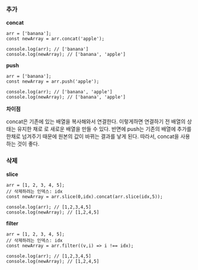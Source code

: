 ### 추가

**concat**

```
arr = ['banana'];
const newArray = arr.concat('apple');

console.log(arr); // ['banana']
console.log(newArray); // ['banana', 'apple']
```

 

**push**

```
arr = ['banana'];
const newArray = arr.push('apple');

console.log(arr); // ['banana', 'apple']
console.log(newArray); // ['banana', 'apple']
```

 

**차이점**

concat은 기존에 있는 배열을 복사해와서 연결한다. 이렇게하면 연결하기 전 배열의 상태는 유지한 채로 로 새로운 배열을 만들 수 있다. 반면에 push는 기존의 배열에 추가를 한채로 넘겨주기 때문에 원본의 값이 바뀌는 결과를 낳게 된다. 따라서, concat을 사용하는 것이 좋다.

 

### 삭제

**slice**

```
arr = [1, 2, 3, 4, 5];
// 삭제하려는 인덱스: idx
const newArray = arr.slice(0,idx).concat(arr.slice(idx,5));

console.log(arr); // [1,2,3,4,5]
console.log(newArray); // [1,2,4,5]
```

 

**filter**

```
arr = [1, 2, 3, 4, 5];
// 삭제하려는 인덱스: idx
const newArray = arr.filter((v,i) => i !== idx);

console.log(arr); // [1,2,3,4,5]
console.log(newArray); // [1,2,4,5]
```

 